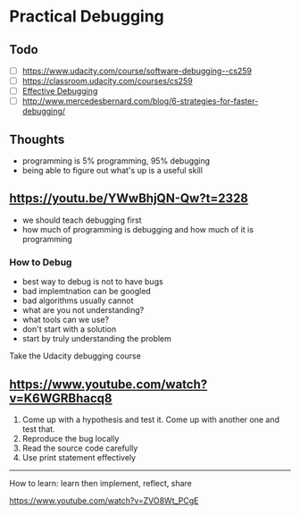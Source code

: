 # Practical Debugging

## Todo

- [ ] https://www.udacity.com/course/software-debugging--cs259
- [ ] https://classroom.udacity.com/courses/cs259
- [ ] [Effective Debugging](https://www.amazon.com/gp/product/0134394798/ref=ox_sc_act_title_1?smid=ATVPDKIKX0DER&psc=1)
- [ ] http://www.mercedesbernard.com/blog/6-strategies-for-faster-debugging/

## Thoughts

- programming is 5% programming, 95% debugging
- being able to figure out what's up is a useful skill

## https://youtu.be/YWwBhjQN-Qw?t=2328

- we should teach debugging first
- how much of programming is debugging and how much of it is programming

### How to Debug

- best way to debug is not to have bugs
- bad implemtnation can be googled
- bad algorithms usually cannot
- what are you not understanding?
- what tools can we use?
- don't start with a solution
- start by truly understanding the problem

Take the Udacity debugging course

## https://www.youtube.com/watch?v=K6WGRBhacq8

1. Come up with a hypothesis and test it. Come up with another one and test that.
1. Reproduce the bug locally
1. Read the source code carefully
1. Use print statement effectively

---

How to learn: learn then implement, reflect, share

https://www.youtube.com/watch?v=ZVO8Wt_PCgE
